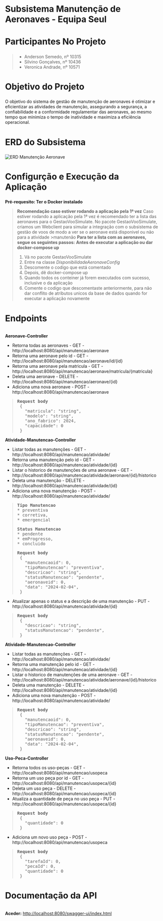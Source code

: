 # Subsistema Manutenção de Aeronaves - Equipa Seul <h1>

# Participantes No Projeto <h5>
>* Anderson Semedo, nº 10315
>* Silvino Gonçalves, nº 10436
>* Veronica Andrade, nº 10571

# Objetivo do Projeto <h5>
O objetivo do sistema de gestão de manutenção de aeronaves é otimizar e eficientizar as atividades 
de manutenção, assegurando a segurança, a confiabilidade e a conformidade regulamentar das 
aeronaves, ao mesmo tempo que minimiza o tempo de inatividade e maximiza a eficiência 
operacional.

# ERD do Subsistema <h5>
![ERD Manutenção Aeronave](https://github.com/andsemedo/manutenao_aeronaves/assets/84507074/d8b81ccd-4c42-4790-89d4-8a798de79562)

# Configurção e Execução da Aplicação <h5>
**Pré-requesito: Ter o **Docker** instalado**

>**Recomendação caso estiver rodando a aplicação pela 1ª vez**
>Caso estiver rodando a aplicação pela 1ª vez é recomendado ter a lista das aeronaves para o GestaoVooSimulate.
>No pacote GestaoVooSimulate, criamos um Webclient para simular a integração com o subsistema de gestão de voos de modo a ver se o aeronave está disponivel ou não para a atividade >manutenão
>**Para ter a lista com as aeronaves, segue os seguintes passos:**
>**Antes de executar a aplicação ou dar docker-compose up**
>1. Vá no pacote GestaoVooSimulate
>2. Entre na classe *DisponibilidadeAeronaveConfig*
>3. Descomente o codigo que está comentado
>4. Depois, dê docker-compose up
>5. Quando todos os conteiner já forem executados com sucesso, inclusive o da aplicação
>6. Comente o codigo que descomentaste anteriormente, para não dar conflito de atributos unicos da base de dados quando for executar a aplicação novamente

# Endpoints <h6>
**Aeronave-Controller**
* Retorna todas as aeronaves - GET - http://localhost:8080/api/manutencao/aeronave
* Retorna uma aeronave pelo id - GET - http://localhost:8080/api/manutencao/aeronave/id/{id}
* Retorna uma aeronave pela matricula - GET - http://localhost:8080/api/manutencao/aeronave/matricula/{matricula}
* Deleta uma aeronave - DELETE - http://localhost:8080/api/manutencao/aeronave/{id}
* Adiciona uma nova aeronave - POST - http://localhost:8080/api/manutencao/aeronave
><pre><strong>Request body</strong>
>  {
>    "matricula": "string",
>    "modelo": "string",
>    "ano_fabrico": 2024,
>    "capacidade": 0
>  }
></pre>

**Atividade-Manutencao-Controller**
* Listar todas as manutenções - GET - http://localhost:8080/api/manutencao/atividade/
* Retorna uma manutenção pelo id - GET - http://localhost:8080/api/manutencao/atividade/{id}
* Listar o historico de manutenções de uma aeronave - GET - http://localhost:8080/api/manutencao/atividade/aeronave/{id}/historico
* Deleta uma manutenção - DELETE - http://localhost:8080/api/manutencao/atividade/{id}
* Adiciona uma nova manutenção - POST - http://localhost:8080/api/manutencao/atividade/
><pre><strong>Tipo Manutencao</strong>
> * preventiva
> * corretiva,
> * emergencial
></pre>
><pre><strong>Status Manutencao</strong>
> * pendente
> * emProgresso,
> * concluido
></pre>
><pre><strong>Request body</strong>
>  {
>    "manutencaoid": 0,
>    "tipoManutencao": "preventiva",
>    "descricao": "string",
>    "statusManutencao": "pendente",
>    "aeronaveid": 0,  
>    "data": "2024-02-04",
>  }
></pre>
* Atualizar apenas o status e a descrição de uma manutenção - PUT - http://localhost:8080/api/manutencao/atividade/{id}
><pre><strong>Request body</strong>
>  {
>    "descricao": "string",
>    "statusManutencao": "pendente",
>  }
></pre>

**Atividade-Manutencao-Controller**
* Listar todas as manutenções - GET - http://localhost:8080/api/manutencao/atividade/
* Retorna uma manutenção pelo id - GET - http://localhost:8080/api/manutencao/atividade/{id}
* Listar o historico de manutenções de uma aeronave - GET - http://localhost:8080/api/manutencao/atividade/aeronave/{id}/historico
* Deleta uma manutenção - DELETE - http://localhost:8080/api/manutencao/atividade/{id}
* Adiciona uma nova manutenção - POST - http://localhost:8080/api/manutencao/atividade/
><pre><strong>Request body</strong>
>  {
>    "manutencaoid": 0,
>    "tipoManutencao": "preventiva",
>    "descricao": "string",
>    "statusManutencao": "pendente",
>    "aeronaveid": 0,  
>    "data": "2024-02-04",
>  }
></pre>

**Uso-Peca-Controller**
* Retorna todos os uso-peças - GET - http://localhost:8080/api/manutencao/usopeca
* Retorna um uso peça por id - GET - http://localhost:8080/api/manutencao/usopeca/{id}
* Deleta um uso peça - DELETE - http://localhost:8080/api/manutencao/usopeca/{id}
* Atualiza a quantidade de peça no uso peça - PUT - http://localhost:8080/api/manutencao/usopeca/{id}
><pre><strong>Request body</strong>
>  {
>    "quantidade": 0
>  }
></pre>
* Adiciona um novo uso peça - POST - http://localhost:8080/api/manutencao/usopeca
><pre><strong>Request body</strong>
>  {
>    "tarefaId": 0,
>    "pecaId": 0,
>    "quantidade": 0
>  }
></pre>

# Documentação da API <h6>
**Aceder:** <http://localhost:8080/swagger-ui/index.html>



